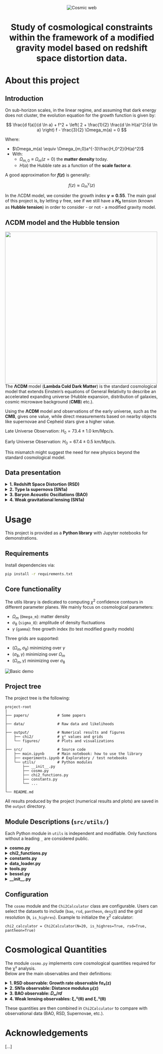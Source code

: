 <div align="center">
  <img src="https://github.com/VicVEVO/Stage-irap/blob/9d639b217359ae3f725d927e8a783f649d413f8a/images/CosmicWeb.jpg" alt="Cosmic web"  />

# Study of cosmological constraints within the framework of a modified gravity model based on redshift space distortion data.
</div>

# About this project
## Introduction
On sub-horizon scales, in the linear regime, and assuming that dark energy does not cluster, the evolution equation for the growth function is given by:

$$
\frac{d f(a)}{d \ln a} + f^2 + \left( 2 + \frac{1}{2} \frac{d \ln H(a)^2}{d \ln a} \right) f - \frac{3}{2} \Omega_m(a) = 0
$$

Where:
- $\Omega_m(a) \equiv \Omega_{m,0}a^{-3}\frac{H_0^2}{H(a)^2}$
- With:
    - $\Omega_{m,0} \equiv \Omega_m(z=0)$ the **matter density** today.
    - $H(a)$ the Hubble rate as a function of the **scale factor $a$**.

A good approximation for **$f(z)$** is generally:

$$
f(z) \approx \Omega_m^\gamma(z)
$$

In the ΛCDM model, we consider the growth index **$\gamma \approx 0.55$**. The main goal of this project is, by letting $\gamma$ free, see if we still have a **$H_0$** tension (known as **Hubble tension**) in order to consider - or not - a modified gravity model.

## ΛCDM model and the Hubble tension

<img src="https://github.com/VicVEVO/Stage-irap/blob/0f8be1c1d3d29142fa1cea22d6c5db4e0da7b415/images/hubble_tension.png" align="left" width="500em"/>

The **ΛCDM** model (**Lambda Cold Dark Matter**) is the standard cosmological model that extends Einstein’s equations of General Relativity to describe an accelerated expanding universe (Hubble expansion, distribution of galaxies, cosmic microwave background (**CMB**) etc.).

Using the **ΛCDM** model and observations of the early universe, such as the **CMB**, gives one value, while direct measurements based on nearby objects like supernovae and Cepheid stars give a higher value.
<br clear="left"/>

Late Universe Observation: $H_0 = 73.4 \pm 1.0$ km/Mpc/s.

Early Universe Observation: $H_0 = 67.4 \pm 0.5$ km/Mpc/s.

This mismatch might suggest the need for new physics beyond the standard cosmological model.
## Data presentation

<details>
  <summary><strong> 1. Redshift Space Distortion (RSD)</strong></summary>

  We will use a given data collection from [ΛCDM is alive and well](https://arxiv.org/abs/2205.05017) paper, including: 
  - $f\sigma_8$ measured values (`data_rsd['fsig8']`) for given redshifts $z$ (`data_rsd['z']`).
  - Measurement errors $\Delta^+ f\sigma_8$ (`data_rsd['fsig8_err_plus']`) and $\Delta^- f\sigma_8$ (`data_rsd['fsig8_err_minus']`).

  ---
</details>

<details>
  <summary><strong> 2. Type Ia supernova (SN1a)</strong></summary>

  We will use [Pantheon+ DATA](https://github.com/PantheonPlusSH0ES/DataRelease.git), including:
  - A `Pantheon+SH0ES.dat` data file with the given columns:
    - `zCMB`: CMB Corrected Redshift.
    - `m_b_corr`: Tripp1998 corrected/standardized $\mu_b$ magnitude.
    - `CEPH_DIST`: Cepheid calculated absolute distance to host (uncertainty is incorporated in covariance matrix `Pantheon+SH0ES_STAT+SYS.cov`).
    - `IS_CALIBRATOR`: Binary to designate if this **SN** is in a host that has an associated cepheid distance.
  - A `Pantheon+SH0ES_STAT+SYS.cov` file with the covariance matrix stored in.

  ---
</details>

<details>
  <summary><strong> 3. Baryon Acoustic Oscillations (BAO)</strong></summary>

  We will use a given data collection from [DESI 2024 VI: Cosmological Constraints from the Measurements of Baryon Acoustic Oscillations](https://arxiv.org/abs/2404.03002) paper, including: 
  - $\frac{D_m}{r_d}$ measured values (`DM/rd` column) with errors (`DM/rd_err` column) for given redshifts $z$ (`zeff` column).

  ---
</details>

<details>
  <summary><strong> 4. Weak gravitational lensing (SN1a)</strong></summary>

  We will use [DES Y3 + KiDS-1000 fits table](https://des.ncsa.illinois.edu/releases/y3a2/Y3key-joint-des-kids) including: the DES Y3 two-point correlation functions measured from a slightly reduced footprint to remove areal overlap with KiDS-1000.

  This fits file includes:
  - A `xip` (resp. `xim`) column including:
    - $\xi^+$ values (`fits_file['xip']['VALUE']`) (resp. $\xi^-$ with `xim`).
    - Mean $\theta$ values (`fits_file['xip']['ANG']`) and bins (`fits_file['xip']['BIN1']` and `BIN2`) with which $\xi^\pm$ values were measured.
  - A `nz_source_des` column including:
    - $n_{i_{bin}}(z)$ values with $i_{bin} \in \{1, 2, 3, 4\}$ (`fits_file['nz_source_des']['BIN1']` etc.).
    - Mean $z$ values (`fits_file['nz_source_des']['Z_MID']`) with which $n_{i_{bin}}(z)$ were measured.
  - A `nz_source_kids` column including:
    - $n_{i_{bin}}(z)$ values with $i_{bin} \in \{1, 2, 3, 4, 5\}$ (`fits_file['nz_source_kids']['BIN1']` etc.).
    - Mean $z$ values (`fits_file['nz_source_kids']['Z_MID']`) with which $n_{i_{bin}}(z)$ were measured.
  - A `COVMAT` column including $(475,475)$ covariance matrix for the [ξ⁺DES; ξ⁻DES; EₙKiDS] concatenated vector in such order that 200 + 200 + 75 = 475.

  ---
</details>

# Usage

This project is provided as a **Python library** with Jupyter notebooks for demonstrations.

## Requirements

Install dependencies via:

```bash
pip install -r requirements.txt
```

## Core functionality

The utils library is dedicated to computing $\chi^2$ confidence contours in different parameter planes.
We mainly focus on cosmological parameters:

- $\Omega_m$ (`Omega_m`): matter density
- $\sigma_8$ (`sigma_8`): amplitude of density fluctuations
- $\gamma$ (`gamma`): free growth index (to test modified gravity models)

Three grids are supported:

- $(\Omega_m, \sigma_8)$ minimizing over $\gamma$
- $(\sigma_8, \gamma)$ minimizing over $\Omega_m$
- $(\Omega_m, \gamma)$ minimizing over $\sigma_8$

![Basic demo](https://github.com/VicVEVO/Stage-irap/blob/9d639b217359ae3f725d927e8a783f649d413f8a/programs/output/figures/comparison/3-comparison2.png)

## Project tree
The project tree is the following:

    project-root
    |
    ├── papers/             # Some papers
    │
    ├── data/               # Raw data and likelihoods
    │
    ├── output/             # Numerical results and figures
    │   ├── chi2/           # χ² values and grids
    │   └── figures/        # Plots and visualizations
    │
    ├── src/                # Source code
    │   ├── main.ipynb      # Main notebook: how to use the library
    │   ├── experiments.ipynb # Exploratory / test notebooks
    │   └── utils/          # Python modules
    │       ├── __init__.py
    │       ├── cosmo.py
    │       ├── chi2_functions.py
    │       ├── constants.py
    │       └── ...
    │
    └── README.md

All results produced by the project (numerical results and plots) are saved in the `output` directory.

## Module Descriptions (`src/utils/`)

Each Python module in `utils` is independent and modifiable.
Only functions without a leading `_` are considered public.

<details>
  <summary><strong> cosmo.py </strong></summary>
  
  `cosmo.py` Provides cosmological functions (distances, Hubble parameter, growth functions, etc.).
    Forms the physics backbone of the χ² calculation:
  
  You may find further information in the [Cosmological Quantities section](#cosmological-quantities) below.

  ---
</details>

<details>
  <summary><strong> chi2_functions.py </strong></summary>
  
  `chi2_functions.py` implements the Chi2Calculator class.
    Handles $\chi^2$ minimization, grid construction, saving and loading results:

  - `chi2_rsd` function, giving: $\chi^2_{\rm RSD} = \sum_{i} \frac{f\sigma_8(z_i^{\rm obs}) - f\sigma_8^{\rm obs}}{\sigma_i^2}$.
    - With: $\sigma_i^2 = \frac{1}{2} \bigl( \sigma_{f\sigma_8}^{\rm +}(z_i) + \sigma_{f\sigma_8}^{\rm -}(z_i) \bigr)$.
    - $f\sigma_8^{\rm obs}$ = `data_rsd['fsig8']`.
    - $\sigma_{f\sigma_8}^{\rm +}$ = `data_rsd['fsig8_err_plus']` and $\sigma_{f\sigma_8}^{\rm -}$ = `data_rsd['fsig8_err_minus']`.

  - `chi2_panth` function, giving: $\chi^2_{\rm Pantheon+} = (\mu(z^{\rm obs})- \mu^{\rm obs}) ^T C^{-1} (\mu(z^{\rm obs})- \mu^{\rm obs})$.

  - `chi2_bao_dmrd` function, giving: $\chi^2_{\rm DESIDR2} =\sum_{i} \frac{\frac{D_m}{r_d}(z_i^{\rm obs}) - \frac{D_m}{r_d}^{\rm obs}}{\sigma_i^2}$.

  - `compute_chi2_grid_desy3` function.

  - `compute_chi2` function, giving: $\chi^2 = \chi^2_{\rm RSD} + \chi^2_{\rm Pantheon+} + \chi^2_{\rm DESIDR2} + \chi^2_{\rm DESY3 + KiDS-1000}$.

  - `min_chi2_free_gamma` (resp. `min_chi2_free_sigma_8` and `min_chi2_free_Omega_m_0`) function, giving: $\displaystyle \min_{\gamma} \chi^2$ (resp. $\displaystyle \min_{\sigma_8} \chi^2$ and $\displaystyle \min_{\Omega_m} \chi^2$).

  - `display_minimizer` procedure, displaying estimated parameters for a minimized function with [Minuit](https://github.com/scikit-hep/iminuit).

  - `get_minimizer` function, giving the minimized $\chi^2$ value with iminuit depending on which parameters are fixed in $\chi^2$.
  ---
</details>

<details>
  <summary><strong> constants.py </strong></summary>
  
  `constants.py` contains cosmological constants, grid resolution and which parameters are considered as constants when minimizing.

  - `highres` (resp. `lowres`) stands for how broad are the values taken for `Omega_m`, `sigma_8` and `gamma`.

    High quality (`highres`) confidence contours:

    - $\Omega_m \in 0.25, 0.5$
    - $\sigma_8 \in 0.5, 1.05$
    - $\gamma \in 0, 1.2$
   
    Low quality (`lowres`) confidence contours:

    - $\Omega_m \in 0.50, 1$
    - $\sigma_8 \in 0.4, 1.2$
    - $\gamma \in -0.5, 2$
   
  - `is_X_free_minim` means whether X is considered free or fixed when minimizing $\chi^2$.
    
  ---
</details>

<details>
  <summary><strong> data_loader.py </strong></summary>
  
  `data_loader.py` reads and loads raw data in the `data` directory.

  ---
</details>

<details>
  <summary><strong> tools.py </strong></summary>
  
  `tools.py` implements general python functions and procedures:

  - `integral_trapezoid(func, a, b, N, **kwargs)` returns the integral of a given function between two points with the trapezoid approximation.
  - `find_index(x, x_array, delta_x)` returns the corresponding index for an element in a linspace-sorted array.

  ---
</details>

<details>
  <summary><strong> bessel.py </strong></summary>
  
  `bessel.py` implements a `@njit` compatible bessel functions calculator, giving:
  - $J_0(x)$
  
    This function is a wrapper for the [Cephes Mathematical Functions Library](http://www.netlib.org/cephes/) routine `j0.c`.
    The domain is divided into the intervals [0, 5] and [5, $+\infty$]. In the first interval the following rational approximation is used: $J_0(x) \approx (w - r_1^2)(w - r_2^2) \frac{P_3(w)}{Q_8(w)}.$
  
    where:
      - $w = x^2$ and $r_1$, $r_2$ are the roots of $J_0$.
      - $P_3$ (resp. $Q_8$) is a polynom of degree 3 (resp. 8).
   
    In the second interval, the [Hankel asymptotic expansion](https://dlmf.nist.gov/10.17) is employed with two rational functions of degree 6/6 and 7/7.

  - $J(x, n)$

    This function is now a wrapper of jn.c (still from Cephes Mathematical Functions Library), using Continuous fraction method and backward recurrence. You can find all the formulas [here](https://www.osti.gov/servlets/purl/6148453).
  
  ---
</details>

<details>
  <summary><strong> __init__.py </strong></summary>
  
  `__init__.py` exposes main functions and classes when importing utils.

  You might find all the informations you need in [this example jupyter notebook file](https://github.com/VicVEVO/Stage-irap/blob/b63edcddd36a137bd7af26eac23597a50160b6e5/programs/src/notebooks/main.ipynb).

  ---
</details>

## Configuration
The `cosmo` module and the `Chi2Calculator` class are configurable.
Users can select the datasets to include (`bao`, `rsd`, `pantheon`, `desy3`) and the grid resolution (`N`, `is_highres`).
Example to initialize the $\chi^2$ calculator:

    chi2_calculator = Chi2Calculator(N=20, is_highres=True, rsd=True, pantheon=True)

# Cosmological Quantities
The module `cosmo.py` implements core cosmological quantities required for the χ² analysis.  
Below are the main observables and their definitions:

<details>
  <summary><strong> 1. RSD observable: Growth rate observable fσ₈(z)</strong></summary>
  
  The product of the linear growth rate $f(z)$ and the amplitude of matter fluctuations $\sigma_8(z)$:

  <div align="center">
    $f\sigma_8(z) = f(z) \cdot \sigma_8(z)$
  </div>
  
  where
  
  - $f(z) = \dfrac{d \ln D(z)}{d \ln a}$ is the **growth rate of structure**  
  - $D(z)$ is the linear growth factor normalized at $z=0$  
  - $\sigma_8(z) = D(z) \cdot \sigma_{8,0}$  

  ---
</details>

<details>
  <summary><strong> 2. SN1a observable: Distance modulus μ(z)</strong></summary>

  The distance modulus used in supernova cosmology is defined as:

  <div align="center">
    $\mu(z) = 5 \cdot \log_{10} \left( \frac{d_L(z)}{1 \text{Mpc}} \right) + 25$
  </div>
  
  where $d_L(z)$ is the **luminosity distance**:
  
  <div align="center">
    $d_L(z) = (1+z) \cdot D_M(z)$
  </div>
  
  with $D_M(z)$ the transverse comoving distance.
  
  ---
</details>

<details>
  <summary><strong> 3. BAO observable: 𝐷ₘ/𝑟𝑑</strong></summary>
  
  The comoving angular diameter distance scaled by the sound horizon at the drag epoch $r_d$:
  
  <div align="center">
    $\frac{D_M(z)}{r_d}$
  </div>
  
  In a flat universe ($\Omega_k = 0$), the transverse comoving distance is simply the line-of-sight comoving distance:
  
  <div align="center">
    $D_M(z) = D_C(z) = c \int_0^z \frac{dz'}{H(z')}$
  </div>
  
  The BAO scale also involves the sound horizon at the drag epoch $r_d$:
  
  <div align="center">
    $r_d = \int_{z_d}^{\infty} \frac{c_s(z)}{H(z)} \, dz$
  </div>
  
  with the sound speed in the photon-baryon fluid given by:
  
  <div align="center">
    $c_s(z) = \frac{c}{\sqrt{3 \, \left[1 + R(z)\right]}}$
  </div>
  
  and
  
  <div align="center">
    $R(z) = \frac{3 \rho_b(z)}{4 \rho_\gamma(z)} \;,$
  </div>
  
  where $\rho_b$ is the baryon density and $\rho_\gamma$ the photon density.
  
  ---
</details>

<details>
  <summary><strong> 4. Weak lensing observables: ξ₊ⁱʲ(θ) and ξ₋ⁱʲ(θ)</strong></summary>
  
  Weak gravitational lensing is described through the two-point correlation functions of the shear field,  
  measured between redshift bins $i$ and $j$. They are defined as:
  
  <div align="center">
    $\xi_\pm^{i,j}(\theta) = \sum_{\ell=2}^{\infty} \frac{2\ell+1}{4\pi} \cdot (C_{\ell}^{\epsilon\epsilon}(i,j) \pm C_{\ell}^{\beta\beta}(i,j)) \cdot d^{\ell}_{2 \pm 2}(\theta) $
  </div>
  
  where:
  
  - $\theta$ is the angular separation,
  - $C_{\ell}^{\epsilon\epsilon}(i,j)$ and $C_{\ell}^{\beta\beta}(i,j)$ are the E- and B-mode shear power spectra,  
  - $d^{\ell}_{mn}$ is the reduced Wigner D-matrix,
  - the sum starts at $\ell = 2$ since lensing involves spin-2 fields.

  We can use the **Flat sky approximation** since in both DESY3 and KiDS data, the angular scales analyzed reach small values in the range of a few arcminutes:

  - We replace the expansion in spherical harmonics by an expansion in Fourier modes, giving:
    - $C_{\ell}^{\epsilon\epsilon} \approx \frac{\ell^4}{4} C_{\ell}^{\phi\phi}$
  - The reduced D-matrices for high multipoles can be approximated by Bessel functions:
    - $d^{\ell}_{2,2}(\theta) \approx J_0(\ell\theta)$
    - $d^{\ell}_{2,-2}(\theta) \approx J_4(\ell\theta)$
  
  ---
</details>


These quantities are then combined in `Chi2Calculator` to compare with observational data (BAO, RSD, Supernovae, etc.).

# Acknowledgements

[...]

